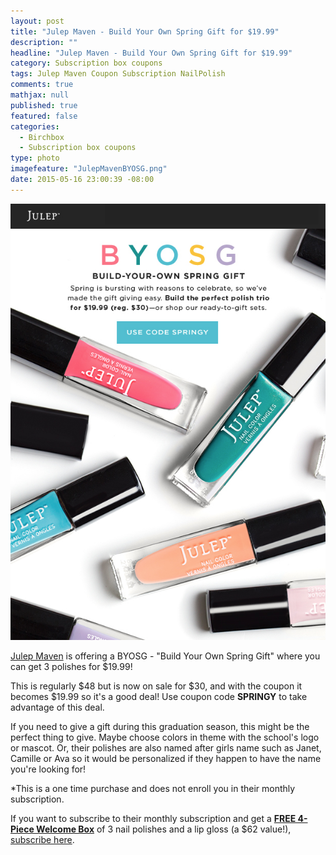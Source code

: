 ```yaml
---
layout: post
title: "Julep Maven - Build Your Own Spring Gift for $19.99"
description: ""
headline: "Julep Maven - Build Your Own Spring Gift for $19.99"
category: Subscription box coupons
tags: Julep Maven Coupon Subscription NailPolish
comments: true
mathjax: null
published: true
featured: false
categories: 
  - Birchbox
  - Subscription box coupons
type: photo
imagefeature: "JulepMavenBYOSG.png"
date: 2015-05-16 23:00:39 -08:00
---
```

![Julep Maven BYOSG](/images/JulepMavenBYOSG.png)
<p><a href="https://www.julep.com">Julep Maven</a> is offering a BYOSG - "Build Your Own Spring Gift" where you can get 3 polishes for $19.99!</p>

<p>This is regularly $48 but is now on sale for $30, and with the coupon it becomes $19.99 so it's a good deal! Use coupon code <b>SPRINGY</b> to take advantage of this deal.</p>

<p>If you need to give a gift during this graduation season, this might be the perfect thing to give. Maybe choose colors in theme with the school's logo or mascot. 
Or, their polishes are also named after girls name such as Janet, Camille or Ava so it would be personalized if they happen to have the name you're looking for!</p>

<p>*This is a one time purchase and does not enroll you in their monthly subscription.</p>

<p>If you want to subscribe to their monthly subscription and get a <a href="https://www.julep.com/rewardsref/index/refer/id/1532991/"><b>FREE 4-Piece Welcome Box</b></a> of 3 nail polishes and a lip gloss (a $62 value!), <a href="https://www.julep.com/rewardsref/index/refer/id/1532991/">subscribe here</a>.</p>
